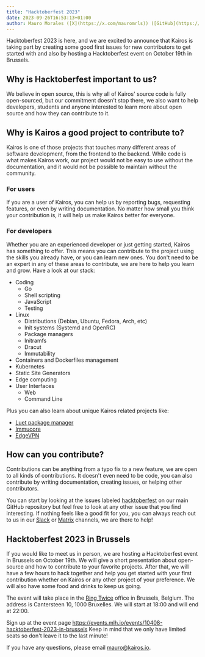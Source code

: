 ```yaml
---
title: "Hacktoberfest 2023"
date: 2023-09-26T16:53:13+01:00
author: Mauro Morales ([X](https://x.com/mauromrls)) ([GitHub](https://github.com/mauromorales))
---
```


Hacktoberfest 2023 is here, and we are excited to announce that Kairos is taking part by creating some good first issues
for new contributors to get started with and also by hosting a Hacktoberfest event on October 19th in Brussels.

## Why is Hacktoberfest important to us?

We believe in open source, this is why all of Kairos' source code is fully open-sourced, but our commitment doesn't stop
there, we also want to help developers, students and anyone interested to learn more about open source and how they can
contribute to it.

## Why is Kairos a good project to contribute to?

Kairos is one of those projects that touches many different areas of software development, from the frontend to the
backend. While code is what makes Kairos work, our project would not be easy to use without the documentation, and it
would not be possible to maintain without the community.

### For users

If you are a user of Kairos, you can help us by reporting bugs, requesting features, or even by writing documentation.
No matter how small you think your contribution is, it will help us make Kairos better for everyone.

### For developers

Whether you are an experienced developer or just getting started, Kairos has something to offer. This means you can
contribute to the project using the skills you already have, or you can learn new ones. You don't need to be an expert
in any of these areas to contribute, we are here to help you learn and grow. Have a look at our stack: 

- Coding
  - Go
  - Shell scripting
  - JavaScript
  - Testing
- Linux
  - Distributions (Debian, Ubuntu, Fedora, Arch, etc)
  - Init systems (Systemd and OpenRC)
  - Package managers
  - Initramfs
  - Dracut
  - Immutability
- Containers and Dockerfiles management
- Kubernetes
- Static Site Generators
- Edge computing
- User Interfaces
  - Web
  - Command Line

Plus you can also learn about unique Kairos related projects like:

- [Luet package manager](https://github.com/mudler/luet)
- [Immucore](https://github.com/kairos-io/immucore/)
- [EdgeVPN](https://mudler.github.io/edgevpn/)

## How can you contribute?

Contributions can be anything from a typo fix to a new feature, we are open to all kinds of contributions. It doesn't
even need to be code, you can also contribute by writing documentation, creating issues, or helping other contributors.

You can start by looking at the issues labeled [hacktoberfest](https://github.com/kairos-io/kairos/issues?q=is%3Aissue+is%3Aopen+label%3Ahacktoberfest)
on our main GitHub repository but feel free to look at any other issue that you find interesting. If nothing feels like
a good fit for you, you can always reach out to us in our [Slack](https://join.slack.com/t/spectrocloudcommunity/shared_invite/zt-1k7wsz840-ugSsPKzZCP5gkasJ0kNpqw) or [Matrix](https://matrix.to/#/#kairos-io:matrix.org) channels, we are there to help!

## Hacktoberfest 2023 in Brussels

If you would like to meet us in person, we are hosting a Hacktoberfest event in Brussels on October 19th. We will give
a short presentation about open-source and how to contribute to your favorite projects. After that, we will have a few
hours to hack together and help you get started with your first contribution whether on Kairos or any other project of
your preference. We will also have some food and drinks to keep us going.

The event will take place in the [Ring Twice](https://ringtwice.be/) office in Brussels, Belgium. The address is
Cantersteen 10, 1000 Bruxelles. We will start at 18:00 and will end at 22:00.

Sign up at the event page https://events.mlh.io/events/10408-hacktoberfest-2023-in-brussels Keep in mind that we only have limited seats
so don't leave it to the last minute!

If you have any questions, please email mauro@kairos.io. 

